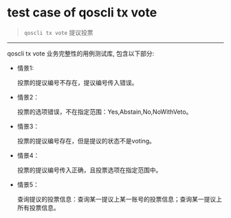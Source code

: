 # test case of qoscli tx vote

> `qoscli tx vote` 提议投票

---

qoscli tx vote 业务完整性的用例测试库, 包含以下部分:

* 情景1:
  
    投票的提议编号不存在，提议编号传入错误。

* 情景2：

    投票的选项错误，不在指定范围：Yes,Abstain,No,NoWithVeto。

* 情景3：

    投票的提议编号存在，但是提议的状态不是voting。

* 情景4：

    投票的提议编号传入正确，且投票选项在指定范围中。

* 情景5：

    查询提议的投票信息：查询某一提议上某一账号的投票信息；查询某一提议上所有投票信息。
